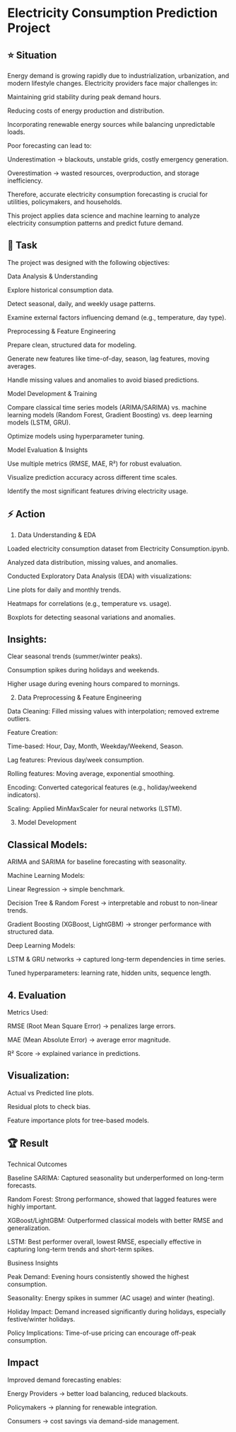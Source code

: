 # Electricity Consumption Prediction Project
## ⭐ Situation

Energy demand is growing rapidly due to industrialization, urbanization, and modern lifestyle changes. Electricity providers face major challenges in:

Maintaining grid stability during peak demand hours.

Reducing costs of energy production and distribution.

Incorporating renewable energy sources while balancing unpredictable loads.

Poor forecasting can lead to:

Underestimation → blackouts, unstable grids, costly emergency generation.

Overestimation → wasted resources, overproduction, and storage inefficiency.

Therefore, accurate electricity consumption forecasting is crucial for utilities, policymakers, and households.

This project applies data science and machine learning to analyze electricity consumption patterns and predict future demand.

## 🎯 Task

The project was designed with the following objectives:

Data Analysis & Understanding

Explore historical consumption data.

Detect seasonal, daily, and weekly usage patterns.

Examine external factors influencing demand (e.g., temperature, day type).

Preprocessing & Feature Engineering

Prepare clean, structured data for modeling.

Generate new features like time-of-day, season, lag features, moving averages.

Handle missing values and anomalies to avoid biased predictions.

Model Development & Training

Compare classical time series models (ARIMA/SARIMA) vs. machine learning models (Random Forest, Gradient Boosting) vs. deep learning models (LSTM, GRU).

Optimize models using hyperparameter tuning.

Model Evaluation & Insights

Use multiple metrics (RMSE, MAE, R²) for robust evaluation.

Visualize prediction accuracy across different time scales.

Identify the most significant features driving electricity usage.

## ⚡ Action
1. Data Understanding & EDA

Loaded electricity consumption dataset from Electricity Consumption.ipynb.

Analyzed data distribution, missing values, and anomalies.

Conducted Exploratory Data Analysis (EDA) with visualizations:

Line plots for daily and monthly trends.

Heatmaps for correlations (e.g., temperature vs. usage).

Boxplots for detecting seasonal variations and anomalies.

## Insights:

Clear seasonal trends (summer/winter peaks).

Consumption spikes during holidays and weekends.

Higher usage during evening hours compared to mornings.

2. Data Preprocessing & Feature Engineering

Data Cleaning: Filled missing values with interpolation; removed extreme outliers.

Feature Creation:

Time-based: Hour, Day, Month, Weekday/Weekend, Season.

Lag features: Previous day/week consumption.

Rolling features: Moving average, exponential smoothing.

Encoding: Converted categorical features (e.g., holiday/weekend indicators).

Scaling: Applied MinMaxScaler for neural networks (LSTM).

3. Model Development

## Classical Models:

ARIMA and SARIMA for baseline forecasting with seasonality.

Machine Learning Models:

Linear Regression → simple benchmark.

Decision Tree & Random Forest → interpretable and robust to non-linear trends.

Gradient Boosting (XGBoost, LightGBM) → stronger performance with structured data.

Deep Learning Models:

LSTM & GRU networks → captured long-term dependencies in time series.

Tuned hyperparameters: learning rate, hidden units, sequence length.

## 4. Evaluation

Metrics Used:

RMSE (Root Mean Square Error) → penalizes large errors.

MAE (Mean Absolute Error) → average error magnitude.

R² Score → explained variance in predictions.

## Visualization:

Actual vs Predicted line plots.

Residual plots to check bias.

Feature importance plots for tree-based models.

## 🏆 Result
Technical Outcomes

Baseline SARIMA: Captured seasonality but underperformed on long-term forecasts.

Random Forest: Strong performance, showed that lagged features were highly important.

XGBoost/LightGBM: Outperformed classical models with better RMSE and generalization.

LSTM: Best performer overall, lowest RMSE, especially effective in capturing long-term trends and short-term spikes.

Business Insights

Peak Demand: Evening hours consistently showed the highest consumption.

Seasonality: Energy spikes in summer (AC usage) and winter (heating).

Holiday Impact: Demand increased significantly during holidays, especially festive/winter holidays.

Policy Implications: Time-of-use pricing can encourage off-peak consumption.

## Impact

Improved demand forecasting enables:

Energy Providers → better load balancing, reduced blackouts.

Policymakers → planning for renewable integration.

Consumers → cost savings via demand-side management.
